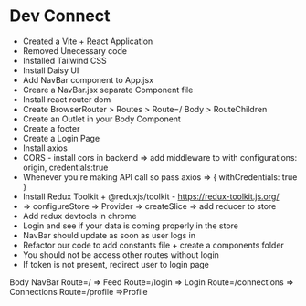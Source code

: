 # Dev Connect

- Created a Vite + React Application
- Removed Unecessary code
- Installed Tailwind CSS
- Install Daisy UI
- Add NavBar component to App.jsx
- Creare a NavBar.jsx separate Component file
- Install react router dom
- Create BrowserRouter > Routes > Route=/ Body > RouteChildren
- Create an Outlet in your Body Component
- Create a footer
- Create a Login Page
- Install axios
- CORS - install cors in backend => add middleware to with configurations: origin, credentials:true
- Whenever you're making API call so pass axios => { withCredentials: true }
- Install Redux Toolkit + @reduxjs/toolkit - https://redux-toolkit.js.org/
- => configureStore => Provider => createSlice => add reducer to store
- Add redux devtools in chrome
- Login and see if your data is coming properly in the store
- NavBar should update as soon as user logs in
- Refactor our code to add constants file + create a components folder
- You should not be access other routes without login
- If token is not present, redirect user to login page

Body
NavBar
Route=/ => Feed
Route=/login => Login
Route=/connections => Connections
Route=/profile =>Profile
